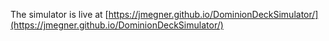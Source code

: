 The simulator is live at
[https://jmegner.github.io/DominionDeckSimulator/](https://jmegner.github.io/DominionDeckSimulator/)